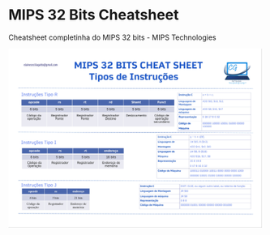 # MIPS 32 Bits Cheatsheet

Cheatsheet completinha do MIPS 32 bits - MIPS Technologies

<img src="https://github.com/cissagatto/MIPS32BitsCheatsheet/blob/main/cheat-sheet-mips-32-bits-pg1.jpg" width = "500">

